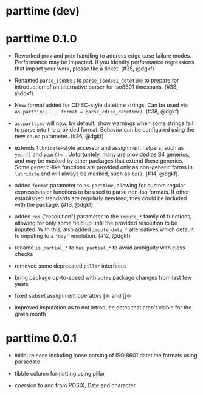 # parttime (dev)

# parttime 0.1.0

* Reworked `pmax` and `pmin` handling to address edge case failure modes.
  Performance may be impacted. If you identify performance regressions that
  impact your work, please file a ticket. (#35, @dgkf)

* Renamed `parse_iso8601` to `parse_iso8601_datetime` to prepare for
  introduction of an alternative parser for iso8601 timespans. (#38, @dgkf)

* New format added for CDISC-style datetime strings. Can be used via
  `as.parttime(..., format = parse_cdisc_datetime)`. (#38, @dgkf)

* `as.parttime` will now, by default, show warnings when some strings fail to
  parse into the provided format. Behavior can be configured using the new
  `on.na` parameter. (#36, @dgkf)

* extends `lubridate`-style accessor and assignment helpers, such as `year()`
  and `year()<-`. Unfortuntely, many are provided as S4 generics, and may be
  masked by other packages that extend these generics. Some generic-like
  functions are provided only as non-generic forms in `lubridate` and will
  always be masked, such as `tz()`. (#14, @dgkf).

* added `format` parameter to `as.parttime`, allowing for custom regular
  expressions or functions to be used to parse non-iso formats. If other
  established standards are regularly needeed, they could be included with the
  package. (#13, @dgkf)

* added `res` ("resolution") parameter to the `impute_*` family of functions,
  allowing for only some field up until the provided resolution to be imputed.
  With this, also added `impute_date_*` alternatives which default to imputing
  to a `"day"` resolution. (#12, @dgkf)

* rename `is_partial_*` to `has_partial_*` to avoid ambiguity with class checks

* removed some deprecated `pillar` interfaces

* bring package up-to-speed with `vctrs` package changes from last few years

* fixed subset assignment operators [<- and [[<- 

* improved imputation as to not introduce dates that aren't viable for the given
  month

# parttime 0.0.1

* initial release including loose parsing of ISO 8601 datetime formats using
parsedate

* tibble column formatting using pillar

* coersion to and from POSIX, Date and character
